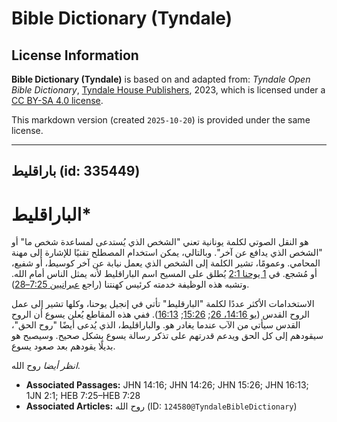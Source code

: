 # Bible Dictionary (Tyndale)

## License Information

**Bible Dictionary (Tyndale)** is based on and adapted from: _Tyndale Open Bible Dictionary_, [Tyndale House Publishers](https://tyndaleopenresources.com/), 2023, which is licensed under a [CC BY-SA 4.0 license](https://creativecommons.org/licenses/by-sa/4.0/legalcode.en).

This markdown version (created `2025-10-20`) is provided under the same license.



--------------------------------

## باراقليط (id: 335449)

الباراقليط\*
============

هو النقل الصوتي لكلمة يونانية تعني "الشخص الذي يُستدعى لمساعدة شخص ما" أو "الشخص الذي يدافع عن آخر". وبالتالي، يمكن استخدام المصطلح تقنيًا للإشارة إلى مهنة المحامي. وعمومًا، تشير الكلمة إلى الشخص الذي يعمل نيابة عن آخر كوسيط، أو شفيع، أو مُشجع. في [1 يوحنا 2:1](https://ref.ly/1John2:1) يُطلق على المسيح اسم الباراقليط لأنه يمثل الناس أمام الله. وتشبه هذه الوظيفة خدمته كرئيس كهنتنا (راجع [عبرانيين 7:25–28](https://ref.ly/Heb7:25-Heb7:28)).

الاستخدامات الأكثر عددًا لكلمة "البارقليط" تأتي في إنجيل يوحنا، وكلها تشير إلى عمل الروح القدس ([يو 14:16، 26](https://ref.ly/John14:16,John14:26); [15:26](https://ref.ly/John15:26); [16:13](https://ref.ly/John16:13)). ففي هذه المقاطع يُعلن يسوع أن الروح القدس سيأتي من الآب عندما يغادر هو. والباراقليط، الذي يُدعى أيضًا "روح الحق"، سيقودهم إلى كل الحق ويدعم قدرتهم على تذكر رسالة يسوع بشكل صحيح. وسيصبح هو بديلًا يقودهم بعد صعود يسوع.

*انظر أيضا* روح الله.

* **Associated Passages:** JHN 14:16; JHN 14:26; JHN 15:26; JHN 16:13; 1JN 2:1; HEB 7:25–HEB 7:28
* **Associated Articles:** روح الله (ID: `124580@TyndaleBibleDictionary`)

